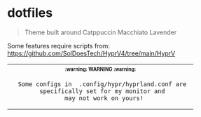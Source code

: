 # dotfiles

> Theme built around Catppuccin Macchiato Lavender

Some features require scripts from: https://github.com/SolDoesTech/HyprV4/tree/main/HyprV

<table align="center">
   <tr>
      <th align="center">
         <sup><sub>:warning: WARNING :warning:</sub></sup>
      </th>
   </tr>
   <tr>
      <td align="center">

      Some configs in  .config/hypr/hyprland.conf are 
      specifically set for my monitor and 
      may not work on yours!
     
   </tr>
   </table>
